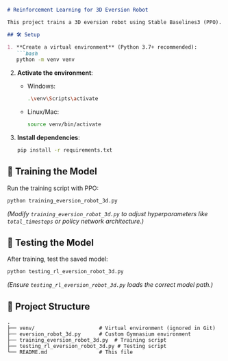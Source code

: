 ```markdown
# Reinforcement Learning for 3D Eversion Robot

This project trains a 3D eversion robot using Stable Baselines3 (PPO). The environment simulates a soft robot navigating to a target while avoiding obstacles.

## 🛠 Setup

1. **Create a virtual environment** (Python 3.7+ recommended):
   ```bash
   python -m venv venv
   ```

2. **Activate the environment**:
   - Windows:
     ```bash
     .\venv\Scripts\activate
     ```
   - Linux/Mac:
     ```bash
     source venv/bin/activate
     ```

3. **Install dependencies**:
   ```bash
   pip install -r requirements.txt
   ```

## 🚀 Training the Model

Run the training script with PPO:
```bash
python training_eversion_robot_3d.py
```
*(Modify `training_eversion_robot_3d.py` to adjust hyperparameters like `total_timesteps` or policy network architecture.)*

## 🧪 Testing the Model

After training, test the saved model:
```bash
python testing_rl_eversion_robot_3d.py
```
*(Ensure `testing_rl_eversion_robot_3d.py` loads the correct model path.)*

## 📁 Project Structure
```
.
├── venv/                     # Virtual environment (ignored in Git)
├── eversion_robot_3d.py      # Custom Gymnasium environment
├── training_eversion_robot_3d.py  # Training script
├── testing_rl_eversion_robot_3d.py # Testing script
└── README.md                 # This file
```
